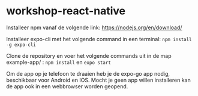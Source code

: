 # workshop-react-native

Installeer npm vanaf de volgende link: https://nodejs.org/en/download/

Installeer expo-cli met het volgende command in een terminal: ```npm install -g expo-cli```

Clone de repository en voer het volgende commands uit in de map example-app/ : ```npm install``` en  ```expo start``` 

Om de app op je telefoon te draaien heb je de expo-go app nodig, beschikbaar voor Android en IOS. 
Mocht je geen app willen installeren kan de app ook in een webbrowser worden geopend.
